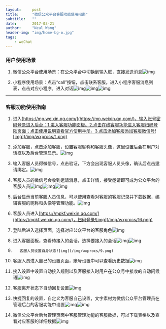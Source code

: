 ```yaml
---
layout:     post
title:      "微信公众平台客服功能使用指南"
subtitle:   ""
date:       2017-03-21
author:     "Neal Wang"
header-img: "img/home-bg-o.jpg"
tags: 
    - weChat
---
```


###  用户使用场景

1. 微信公众平台使用场景：在公众平台中切换到输入框，直接发送消息![img](/img/wxprocs/a4.jpg)

 

2. 小程序使用场景：点击“call”按钮，点击联系客服，进入小程序客服消息列表，点击对应小程序，进入对话![img](/img/wxprocs/a5.jpg)![img](/img/wxprocs/a6.jpg)![img](/img/wxprocs/a7.jpg)

 ---

### 客服功能使用指南

1. 进入[https://mp.weixin.qq.com/](https://mp.weixin.qq.com/)，输入账号密码登录进入后台：1.进入客服功能面板。2.点击在线客服功能进入客服扫码登陆页面；点击使用说明查看官方使用手册。3.点击添加客服添加客服微信号![img](/img/wxprocs/1.png)

 

2. 添加客服，点击添加客服，设置客服昵称和客服头像，这里设置后会在用户对话框以及后台管理显示。![img](/img/wxprocs/2.png)

 

3. 输入客服人员得微信号，点击验证，下方会出现客服人员头像，确认后点击邀请绑定。![img](/img/wxprocs/3.png)

 

4. 客服人员的微信号会收到邀请消息，点击详情，接受邀请即可成为公众平台的客服人员![img](/img/wxprocs/a1.jpg)![img](/img/wxprocs/a2.jpg)![img](/img/wxprocs/a3.jpg)

 

5. 后台显示当前客服人员信息，可以使用查看对客服的客服记录并下载数据，编辑客服的昵称和头像等管理功能。![img](/img/wxprocs/4.png)

 

6. 客服人员进入[https://mpkf.weixin.qq.com/](https://mpkf.weixin.qq.com/)，扫码登录![img](/img/wxprocs/16.png)

 

7. 登陆后进入选择页面，选择对应公众平台的客服角色![img](/img/wxprocs/6.png)

  

8. 进入客服面板，查看待接入的会话，选择要接入的会话![img](/img/wxprocs/7.png)![img](/img/wxprocs/8.png)

 

9.        客服人员设置自身状态![img](/img/wxprocs/9.png)

 

10.    客服人员进入自己的设置页面，账号设置中可以查看历史数据![img](/img/wxprocs/10.png)

 

11.    接入设置中设置自动接入规则以及客服接入时用户在公众号中接收的自动问候语![img](/img/wxprocs/11.png)

 

12.    客服离开状态下自动回复设置![img](/img/wxprocs/12.png)

 

13.    快捷回复的设置，自定义为客服自己设置，文字素材为微信公众平台管理员在管理后台的客服功能中设置![img](/img/wxprocs/13.png)![img](/img/wxprocs/14.png)

 

14.    微信公众平台后台管理页面中客服管理功能的客服数据，可以下载表格以及查看对应客服的详细数据![img](/img/wxprocs/15.png)
